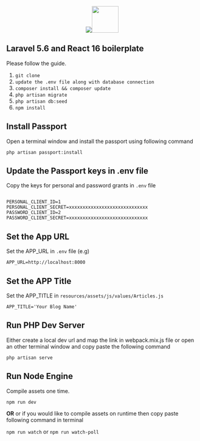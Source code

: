 <p align="center"><img src="https://laravel.com/assets/img/components/logo-laravel.svg"><img src="https://cdn-images-1.medium.com/max/2000/1*kt9otqHk14BZIMNruiG0BA.png" style="width:70px" width="70px"></p>

## Laravel 5.6 and React 16 boilerplate

Please follow the guide.

1. `git clone`
2. `update the .env file along with database connection`
3. `composer install && composer update`
4. `php artisan migrate`
5. `php artisan db:seed`
6. `npm install`

## Install Passport

Open a terminal window and install the passport using following command

 ```
 php artisan passport:install
 ```
## Update the Passport keys in .env file 
Copy the keys for personal and password grants in `.env` file

```

PERSONAL_CLIENT_ID=1
PERSONAL_CLIENT_SECRET=xxxxxxxxxxxxxxxxxxxxxxxxxxxxx
PASSWORD_CLIENT_ID=2
PASSWORD_CLIENT_SECRET=xxxxxxxxxxxxxxxxxxxxxxxxxxxxx
```
## Set the App URL
Set the APP_URL in `.env` file (e.g)

```
APP_URL=http://localhost:8000
```

## Set the APP Title
Set the APP_TITLE in `resources/assets/js/values/Articles.js`

```angular2html
APP_TITLE='Your Blog Name'
```

## Run PHP Dev Server
Either create a local dev url and map the link in webpack.mix.js file or open an other terminal window and copy paste the following command

```
php artisan serve
```

## Run Node Engine

Compile assets one time.
```
npm run dev
```
**OR**
or if you would like to compile assets on runtime then copy paste following command in terminal 

`npm run watch` or `npm run watch-poll`





